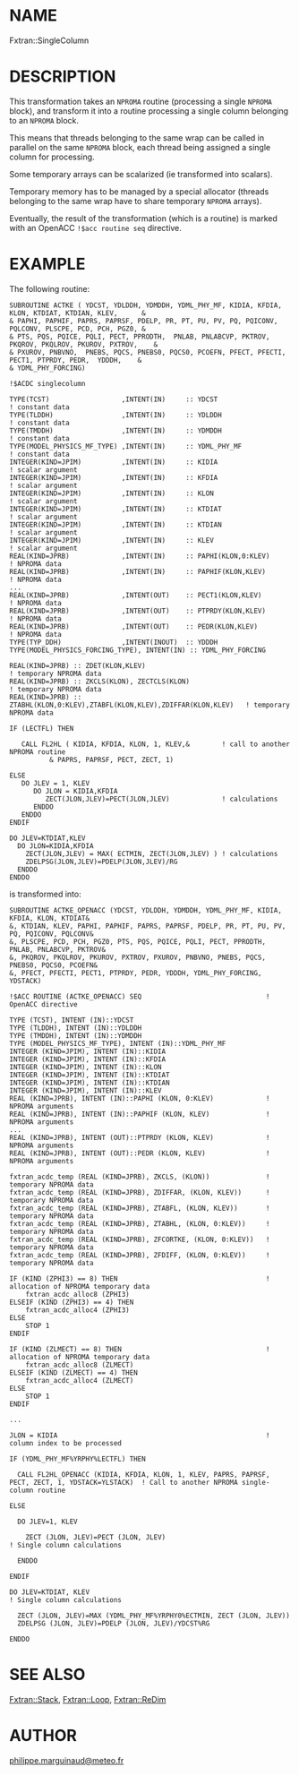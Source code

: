 # NAME

Fxtran::SingleColumn

# DESCRIPTION

This transformation takes an `NPROMA` routine (processing a single `NPROMA` block),
and transform it into a routine processing a single column belonging to an `NPROMA`
block.

This means that threads belonging to the same wrap can be called in parallel on
the same `NPROMA` block, each thread being assigned a single column for 
processing.

Some temporary arrays can be scalarized (ie transformed into scalars).

Temporary memory has to be managed by a special allocator (threads belonging to 
the same wrap have to share temporary `NPROMA` arrays).

Eventually, the result of the transformation (which is a routine) is marked with 
an OpenACC `!$acc routine seq` directive.

# EXAMPLE

The following routine:

    SUBROUTINE ACTKE ( YDCST, YDLDDH, YDMDDH, YDML_PHY_MF, KIDIA, KFDIA, KLON, KTDIAT, KTDIAN, KLEV,      &   
    & PAPHI, PAPHIF, PAPRS, PAPRSF, PDELP, PR, PT, PU, PV, PQ, PQICONV,  PQLCONV, PLSCPE, PCD, PCH, PGZ0, &
    & PTS, PQS, PQICE, PQLI, PECT, PPRODTH,  PNLAB, PNLABCVP, PKTROV, PKQROV, PKQLROV, PKUROV, PXTROV,    &   
    & PXUROV, PNBVNO,  PNEBS, PQCS, PNEBS0, PQCS0, PCOEFN, PFECT, PFECTI, PECT1, PTPRDY, PEDR,  YDDDH,    &   
    & YDML_PHY_FORCING)
    
    !$ACDC singlecolumn 
    
    TYPE(TCST)                  ,INTENT(IN)     :: YDCST                          ! constant data
    TYPE(TLDDH)                 ,INTENT(IN)     :: YDLDDH                         ! constant data
    TYPE(TMDDH)                 ,INTENT(IN)     :: YDMDDH                         ! constant data
    TYPE(MODEL_PHYSICS_MF_TYPE) ,INTENT(IN)     :: YDML_PHY_MF                    ! constant data
    INTEGER(KIND=JPIM)          ,INTENT(IN)     :: KIDIA                          ! scalar argument
    INTEGER(KIND=JPIM)          ,INTENT(IN)     :: KFDIA                          ! scalar argument
    INTEGER(KIND=JPIM)          ,INTENT(IN)     :: KLON                           ! scalar argument
    INTEGER(KIND=JPIM)          ,INTENT(IN)     :: KTDIAT                         ! scalar argument
    INTEGER(KIND=JPIM)          ,INTENT(IN)     :: KTDIAN                         ! scalar argument
    INTEGER(KIND=JPIM)          ,INTENT(IN)     :: KLEV                           ! scalar argument
    REAL(KIND=JPRB)             ,INTENT(IN)     :: PAPHI(KLON,0:KLEV)             ! NPROMA data
    REAL(KIND=JPRB)             ,INTENT(IN)     :: PAPHIF(KLON,KLEV)              ! NPROMA data
    ...
    REAL(KIND=JPRB)             ,INTENT(OUT)    :: PECT1(KLON,KLEV)               ! NPROMA data
    REAL(KIND=JPRB)             ,INTENT(OUT)    :: PTPRDY(KLON,KLEV)              ! NPROMA data
    REAL(KIND=JPRB)             ,INTENT(OUT)    :: PEDR(KLON,KLEV)                ! NPROMA data
    TYPE(TYP_DDH)               ,INTENT(INOUT)  :: YDDDH
    TYPE(MODEL_PHYSICS_FORCING_TYPE), INTENT(IN) :: YDML_PHY_FORCING
    
    REAL(KIND=JPRB) :: ZDET(KLON,KLEV)                                            ! temporary NPROMA data
    REAL(KIND=JPRB) :: ZKCLS(KLON), ZECTCLS(KLON)                                 ! temporary NPROMA data
    REAL(KIND=JPRB) :: ZTABHL(KLON,0:KLEV),ZTABFL(KLON,KLEV),ZDIFFAR(KLON,KLEV)   ! temporary NPROMA data
    
    IF (LECTFL) THEN

       CALL FL2HL ( KIDIA, KFDIA, KLON, 1, KLEV,&        ! call to another NPROMA routine
              & PAPRS, PAPRSF, PECT, ZECT, 1)

    ELSE
       DO JLEV = 1, KLEV
          DO JLON = KIDIA,KFDIA
             ZECT(JLON,JLEV)=PECT(JLON,JLEV)             ! calculations
          ENDDO
       ENDDO
    ENDIF

    DO JLEV=KTDIAT,KLEV
      DO JLON=KIDIA,KFDIA
        ZECT(JLON,JLEV) = MAX( ECTMIN, ZECT(JLON,JLEV) ) ! calculations
        ZDELPSG(JLON,JLEV)=PDELP(JLON,JLEV)/RG
      ENDDO
    ENDDO

is transformed into:

    SUBROUTINE ACTKE_OPENACC (YDCST, YDLDDH, YDMDDH, YDML_PHY_MF, KIDIA, KFDIA, KLON, KTDIAT&
    &, KTDIAN, KLEV, PAPHI, PAPHIF, PAPRS, PAPRSF, PDELP, PR, PT, PU, PV, PQ, PQICONV, PQLCONV&
    &, PLSCPE, PCD, PCH, PGZ0, PTS, PQS, PQICE, PQLI, PECT, PPRODTH, PNLAB, PNLABCVP, PKTROV&
    &, PKQROV, PKQLROV, PKUROV, PXTROV, PXUROV, PNBVNO, PNEBS, PQCS, PNEBS0, PQCS0, PCOEFN&
    &, PFECT, PFECTI, PECT1, PTPRDY, PEDR, YDDDH, YDML_PHY_FORCING, YDSTACK)
    
    !$ACC ROUTINE (ACTKE_OPENACC) SEQ                               ! OpenACC directive
    
    TYPE (TCST), INTENT (IN)::YDCST
    TYPE (TLDDH), INTENT (IN)::YDLDDH
    TYPE (TMDDH), INTENT (IN)::YDMDDH
    TYPE (MODEL_PHYSICS_MF_TYPE), INTENT (IN)::YDML_PHY_MF
    INTEGER (KIND=JPIM), INTENT (IN)::KIDIA
    INTEGER (KIND=JPIM), INTENT (IN)::KFDIA
    INTEGER (KIND=JPIM), INTENT (IN)::KLON
    INTEGER (KIND=JPIM), INTENT (IN)::KTDIAT
    INTEGER (KIND=JPIM), INTENT (IN)::KTDIAN
    INTEGER (KIND=JPIM), INTENT (IN)::KLEV
    REAL (KIND=JPRB), INTENT (IN)::PAPHI (KLON, 0:KLEV)             ! NPROMA arguments
    REAL (KIND=JPRB), INTENT (IN)::PAPHIF (KLON, KLEV)              ! NPROMA arguments
    ...
    REAL (KIND=JPRB), INTENT (OUT)::PTPRDY (KLON, KLEV)             ! NPROMA arguments
    REAL (KIND=JPRB), INTENT (OUT)::PEDR (KLON, KLEV)               ! NPROMA arguments
    
    fxtran_acdc_temp (REAL (KIND=JPRB), ZKCLS, (KLON))              ! temporary NPROMA data
    fxtran_acdc_temp (REAL (KIND=JPRB), ZDIFFAR, (KLON, KLEV))      ! temporary NPROMA data
    fxtran_acdc_temp (REAL (KIND=JPRB), ZTABFL, (KLON, KLEV))       ! temporary NPROMA data
    fxtran_acdc_temp (REAL (KIND=JPRB), ZTABHL, (KLON, 0:KLEV))     ! temporary NPROMA data
    fxtran_acdc_temp (REAL (KIND=JPRB), ZFCORTKE, (KLON, 0:KLEV))   ! temporary NPROMA data
    fxtran_acdc_temp (REAL (KIND=JPRB), ZFDIFF, (KLON, 0:KLEV))     ! temporary NPROMA data
    
    IF (KIND (ZPHI3) == 8) THEN                                     ! allocation of NPROMA temporary data
        fxtran_acdc_alloc8 (ZPHI3)
    ELSEIF (KIND (ZPHI3) == 4) THEN
        fxtran_acdc_alloc4 (ZPHI3)
    ELSE
        STOP 1
    ENDIF
    
    IF (KIND (ZLMECT) == 8) THEN                                    ! allocation of NPROMA temporary data
        fxtran_acdc_alloc8 (ZLMECT)
    ELSEIF (KIND (ZLMECT) == 4) THEN
        fxtran_acdc_alloc4 (ZLMECT)
    ELSE
        STOP 1
    ENDIF
    
    ...

    JLON = KIDIA                                                    ! column index to be processed
    
    IF (YDML_PHY_MF%YRPHY%LECTFL) THEN

      CALL FL2HL_OPENACC (KIDIA, KFDIA, KLON, 1, KLEV, PAPRS, PAPRSF, PECT, ZECT, 1, YDSTACK=YLSTACK)  ! Call to another NPROMA single-column routine
    
    ELSE
    
      DO JLEV=1, KLEV
    
        ZECT (JLON, JLEV)=PECT (JLON, JLEV)                                                             ! Single column calculations
    
      ENDDO
    
    ENDIF
    
    DO JLEV=KTDIAT, KLEV                                                                                ! Single column calculations
    
      ZECT (JLON, JLEV)=MAX (YDML_PHY_MF%YRPHY0%ECTMIN, ZECT (JLON, JLEV))
      ZDELPSG (JLON, JLEV)=PDELP (JLON, JLEV)/YDCST%RG
    
    ENDDO

# SEE ALSO

[Fxtran::Stack](Fxtran%3A%3AStack.md), [Fxtran::Loop](Fxtran%3A%3ALoop.md), [Fxtran::ReDim](Fxtran%3A%3AReDim.md)

# AUTHOR

philippe.marguinaud@meteo.fr

